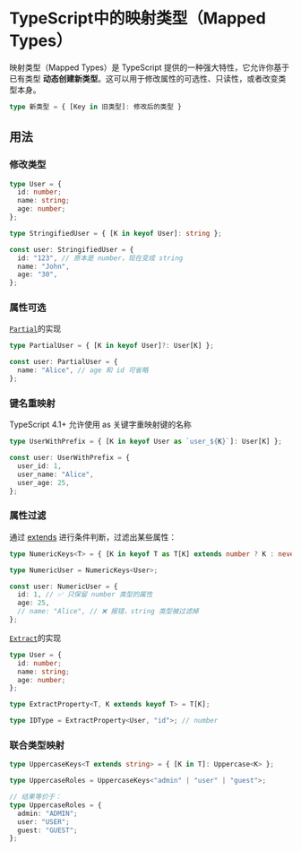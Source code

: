# **TypeScript中的映射类型（Mapped Types）**

映射类型（Mapped Types）是 TypeScript 提供的一种强大特性，它允许你基于已有类型 **动态创建新类型**。这可以用于修改属性的可选性、只读性，或者改变类型本身。

```ts
type 新类型 = { [Key in 旧类型]: 修改后的类型 }
```

## 用法
### 修改类型
```ts
type User = {
  id: number;
  name: string;
  age: number;
};

type StringifiedUser = { [K in keyof User]: string };

const user: StringifiedUser = {
  id: "123", // 原本是 number，现在变成 string
  name: "John",
  age: "30",
};
```

### 属性可选
[`Partial`](类型工具.md#`Partial`)的实现
```ts
type PartialUser = { [K in keyof User]?: User[K] };

const user: PartialUser = {
  name: "Alice", // age 和 id 可省略
};
```

### 键名重映射
TypeScript 4.1+ 允许使用 as 关键字重映射键的名称
```ts
type UserWithPrefix = { [K in keyof User as `user_${K}`]: User[K] };

const user: UserWithPrefix = {
  user_id: 1,
  user_name: "Alice",
  user_age: 25,
};
```

### 属性过滤
通过 [extends](类型操作/extends.md) 进行条件判断，过滤出某些属性：
```ts
type NumericKeys<T> = { [K in keyof T as T[K] extends number ? K : never]: T[K] };

type NumericUser = NumericKeys<User>;

const user: NumericUser = {
  id: 1, // ✅ 只保留 number 类型的属性
  age: 25,
  // name: "Alice", // ❌ 报错，string 类型被过滤掉
};
```
[`Extract`](类型工具.md#`Extract`)的实现
```ts
type User = {
  id: number;
  name: string;
  age: number;
};

type ExtractProperty<T, K extends keyof T> = T[K];

type IDType = ExtractProperty<User, "id">; // number
```
### 联合类型映射
```ts
type UppercaseKeys<T extends string> = { [K in T]: Uppercase<K> };

type UppercaseRoles = UppercaseKeys<"admin" | "user" | "guest">;

// 结果等价于：
type UppercaseRoles = {
  admin: "ADMIN";
  user: "USER";
  guest: "GUEST";
};
```
